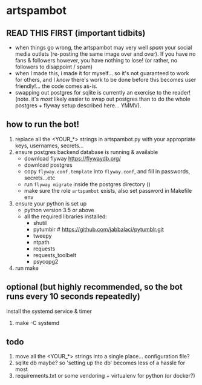 # artspambot

## READ THIS FIRST (important tidbits)
- when things go wrong, the artspambot may very well _spam_ your social media outlets (re-posting the same image over and over). If you have no fans & followers however, you have nothing to lose! (or rather, no followers to disappoint / spam)
- when I made this, i made it for myself... so it's not guaranteed to work for others, and I _know_ there's work to be done before this becomes user friendly!... the code comes as-is.
- swapping out postgres for sqlite is currently an exercise to the reader! (note. it's _most_ likely easier to swap out postgres than to do the whole postgres + flyway setup described here... YMMV).

## how to run the bot!

1. replace all the <YOUR_*> strings in artspambot.py with your appropriate keys, usernames, secrets...
1. ensure postgres backend database is running & available
    - download flyway https://flywaydb.org/
    - download postgres
    - copy `flyway.conf.template` into `flyway.conf`, and fill in passwords, secrets...etc
    - run `flyway migrate` inside the postgres directory ()
    - make sure the role `artspambot` exists, also set password in Makefile env
1. ensure your python is set up
    - python version 3.5 or above
    - all the required libraries installed:
        - shutil
        - pytumblr # https://github.com/jabbalaci/pytumblr.git
        - tweepy
        - ntpath
        - requests
        - requests_toolbelt
        - psycopg2
1. run make

## optional (but highly recommended, so the bot runs every 10 seconds repeatedly)
install the systemd service & timer
1. make -C systemd

## todo
1. move all the <YOUR_*> strings into a single place... configuration file?
1. sqlite db maybe? so 'setting up the db' becomes less of a hassle for most
1. requirements.txt or some vendoring + virtualenv for python (or docker?)
